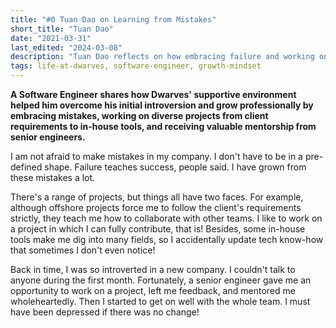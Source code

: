 ```yaml
---
title: "#0 Tuan Dao on Learning from Mistakes"
short_title: "Tuan Dao"
date: "2021-03-31"
last_edited: "2024-03-08"
description: "Tuan Dao reflects on how embracing failure and working on diverse projects at Dwarves helped him grow from an introverted newcomer to a confident engineer through mentorship and challenging opportunities"
tags: life-at-dwarves, software-engineer, growth-mindset
---
```


**A Software Engineer shares how Dwarves' supportive environment helped him overcome his initial introversion and grow professionally by embracing mistakes, working on diverse projects from client requirements to in-house tools, and receiving valuable mentorship from senior engineers.**

I am not afraid to make mistakes in my company. I don't have to be in a pre-defined shape. Failure teaches success, people said. I have grown from these mistakes a lot.

There's a range of projects, but things all have two faces. For example, although offshore projects force me to follow the client's requirements strictly, they teach me how to collaborate with other teams. I like to work on a project in which I can fully contribute, that is! Besides, some in-house tools make me dig into many fields, so I accidentally update tech know-how that sometimes I don't even notice!

Back in time, I was so introverted in a new company. I couldn't talk to anyone during the first month. Fortunately, a senior engineer gave me an opportunity to work on a project, left me feedback, and mentored me wholeheartedly. Then I started to get on well with the whole team. I must have been depressed if there was no change!
